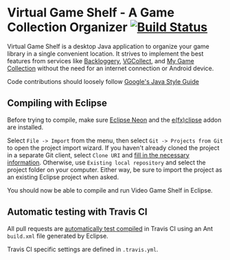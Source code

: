 

# Virtual Game Shelf - A Game Collection Organizer  [![Build Status](https://travis-ci.com/Stevoisiak/Virtual-Game-Shelf.svg?token=gNkwZVuxytsxPM98V5kb&branch=master)](https://travis-ci.com/Stevoisiak/Virtual-Game-Shelf)

Virtual Game Shelf is a desktop Java application to organize your
game library in a single convenient location. It strives to implement
the best features from services like [Backloggery](http://www.backloggery.com/),
[VGCollect](https://vgcollect.com), and [My Game Collection](http://my-game-collection.tuyware.com/)
without the need for an internet connection or Android device.

Code contributions should loosely follow [Google's Java Style Guide](https://google.github.io/styleguide/javaguide.html)

## Compiling with Eclipse

Before trying to compile, make sure [Eclipse Neon](https://www.eclipse.org/) and the
[e(fx)clipse](http://www.eclipse.org/efxclipse/install.html) addon are installed.

Select `File -> Import` from the menu, then select `Git -> Projects from Git`
to open the project import wizard. If you haven't already cloned
the project in a separate Git client, select `Clone URI` and
[fill in the necessary information](http://i.imgur.com/pcPI0Wh.png).
Otherwise, use `Existing local repository` and select the project
folder on your computer. Either way, be sure to import the project
as an existing Eclipse project when asked.

You should now be able to compile and run Video Game Shelf in Eclipse.

## Automatic testing with Travis CI

All pull requests are [automatically test compiled](https://travis-ci.com/Stevoisiak/Virtual-Game-Shelf/)
in Travis CI using an Ant `build.xml` file generated by Eclipse.

Travis CI specific settings are defined in `.travis.yml`.

